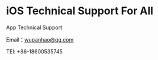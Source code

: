 # iOS Technical Support For All

App Technical Support

Email：wupanhao@qq.com

TEl: +86-18600535745
